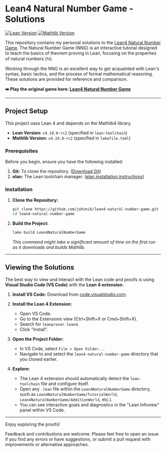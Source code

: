 # Lean4 Natural Number Game - Solutions

[![Lean Version](https://img.shields.io/badge/Lean-v4.19.0--rc2-orange)](https://github.com/leanprover/lean4/releases/tag/v4.19.0-rc2)
[![Mathlib Version](https://img.shields.io/badge/Mathlib-v4.19.0--rc2-blue)](https://github.com/leanprover/mathlib4/releases/tag/v4.19.0-rc2)

This repository contains my personal solutions to the [Lean4 Natural Number Game](https://adam.math.hhu.de/). The Natural Number Game (NNG) is an interactive tutorial designed to teach the basics of theorem proving in Lean, focusing on the properties of natural numbers ($\mathbb{N}$).

Working through the NNG is an excellent way to get acquainted with Lean's syntax, basic tactics, and the process of formal mathematical reasoning. These solutions are provided for reference and comparison.

**➡️ Play the original game here: [Lean4 Natural Number Game](https://adam.math.hhu.de/)**

---

## Project Setup

This project uses Lean 4 and depends on the Mathlib4 library.

* **Lean Version:** `v4.19.0-rc2` (specified in `lean-toolchain`)
* **Mathlib Version:** `v4.19.0-rc2` (specified in `lakefile.toml`)

### Prerequisites

Before you begin, ensure you have the following installed:

1.  **Git:** To clone the repository. ([Download Git](https://git-scm.com/downloads))
2.  **elan:** The Lean toolchain manager. ([elan installation instructions](https://github.com/leanprover/elan?tab=readme-ov-file#installation)) 

### Installation 

1.  **Clone the Repository:**
    ```bash
    git clone https://github.com/johvnik/lean4-natural-number-game.git
    cd lean4-natural-number-game
    ```

2.  **Build the Project:**
    ```bash
    lake build Lean4NaturalNumberGame
    ```
    *This command might take a significant amount of time on the first run as it downloads and builds Mathlib.*

---

## Viewing the Solutions

The best way to view and interact with the Lean code and proofs is using **Visual Studio Code (VS Code)** with the **Lean 4 extension**.

1.  **Install VS Code:** Download from [code.visualstudio.com](https://code.visualstudio.com/).
2.  **Install the Lean 4 Extension:**
    * Open VS Code.
    * Go to the Extensions view (Ctrl+Shift+X or Cmd+Shift+X).
    * Search for `leanprover.lean4`.
    * Click "Install".
3.  **Open the Project Folder:**
    * In VS Code, select `File > Open Folder...`
    * Navigate to and select the `lean4-natural-number-game` directory that you cloned earlier. 

4.  **Explore:**
    * The Lean 4 extension should automatically detect the `lean-toolchain` file and configure itself.
    * Open any `.lean` file within the `Lean4NaturalNumberGame` directory, such as `Lean4NaturalNumberGame/TutorialWorld`, `Lean4NaturalNumberGame/AdditionWorld`, etc.).
    * You can see interactive goals and diagnostics in the "Lean Infoview" panel within VS Code.

---

Enjoy exploring the proofs!

Feedback and contributions are welcome. Please feel free to open an issue if you find any errors or have suggestions, or submit a pull request with improvements or alternative approaches.
